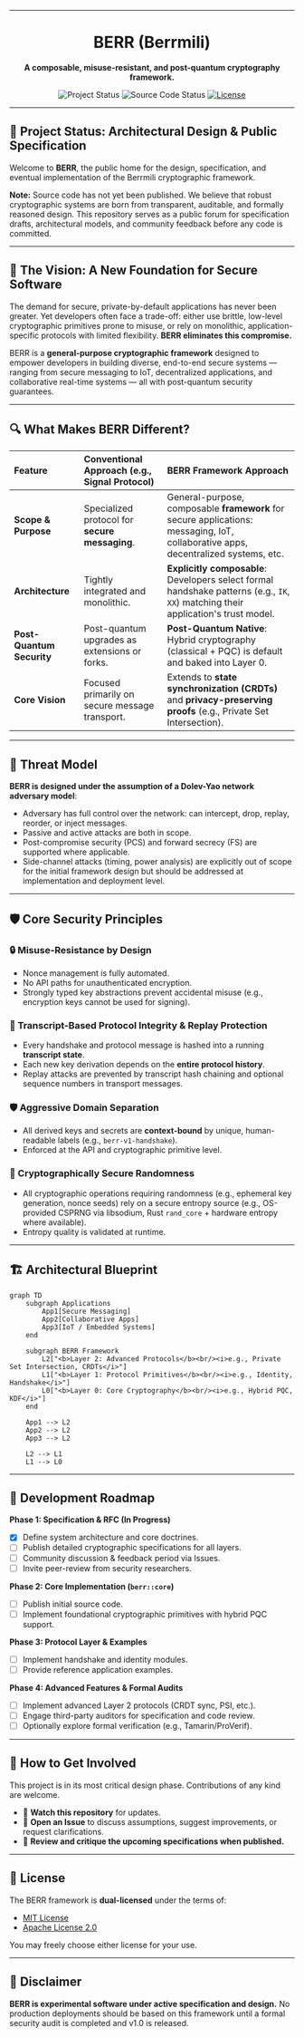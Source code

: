 
---

<div align="center">
  <h1 style="font-weight: bold;">BERR (Berrmili)</h1>
</div>

<p align="center">
  <strong>A composable, misuse-resistant, and post-quantum cryptography framework.</strong>
</p>

<p align="center">
  <img src="https://img.shields.io/badge/status-design%20%26%20specification-blue" alt="Project Status"/>
  <img src="https://img.shields.io/badge/source%20code-pending-lightgrey" alt="Source Code Status"/>
  <a href="LICENSE"><img src="https://img.shields.io/badge/license-MIT%20%2F%20Apache--2.0-blue" alt="License"/></a>
</p>

---

## 📌 Project Status: Architectural Design & Public Specification

Welcome to **BERR**, the public home for the design, specification, and eventual implementation of the Berrmili cryptographic framework.

**Note:** Source code has not yet been published. We believe that robust cryptographic systems are born from transparent, auditable, and formally reasoned design. This repository serves as a public forum for specification drafts, architectural models, and community feedback before any code is committed.

---

## 🚀 The Vision: A New Foundation for Secure Software

The demand for secure, private-by-default applications has never been greater. Yet developers often face a trade-off: either use brittle, low-level cryptographic primitives prone to misuse, or rely on monolithic, application-specific protocols with limited flexibility. **BERR eliminates this compromise.**

BERR is a **general-purpose cryptographic framework** designed to empower developers in building diverse, end-to-end secure systems — ranging from secure messaging to IoT, decentralized applications, and collaborative real-time systems — all with post-quantum security guarantees.

---

## 🔍 What Makes BERR Different?

| Feature                   | Conventional Approach (e.g., Signal Protocol)                               | BERR Framework Approach                                                                                                                                  |
| :------------------------ | :-------------------------------------------------------------------------- | :------------------------------------------------------------------------------------------------------------------------------------------------------ |
| **Scope & Purpose**        | Specialized protocol for **secure messaging**.                              | General-purpose, composable **framework** for secure applications: messaging, IoT, collaborative apps, decentralized systems, etc.                      |
| **Architecture**           | Tightly integrated and monolithic.                                           | **Explicitly composable**: Developers select formal handshake patterns (e.g., `IK`, `XX`) matching their application's trust model.                     |
| **Post-Quantum Security**  | Post-quantum upgrades as extensions or forks.                                | **Post-Quantum Native**: Hybrid cryptography (classical + PQC) is default and baked into Layer 0.                                                       |
| **Core Vision**            | Focused primarily on secure message transport.                              | Extends to **state synchronization (CRDTs)** and **privacy-preserving proofs** (e.g., Private Set Intersection).                                        |

---

## 📖 Threat Model

**BERR is designed under the assumption of a Dolev-Yao network adversary model**:
- Adversary has full control over the network: can intercept, drop, replay, reorder, or inject messages.
- Passive and active attacks are both in scope.
- Post-compromise security (PCS) and forward secrecy (FS) are supported where applicable.
- Side-channel attacks (timing, power analysis) are explicitly out of scope for the initial framework design but should be addressed at implementation and deployment level.

---

## 🛡️ Core Security Principles

### 🔒 Misuse-Resistance by Design
- Nonce management is fully automated.
- No API paths for unauthenticated encryption.
- Strongly typed key abstractions prevent accidental misuse (e.g., encryption keys cannot be used for signing).

### 🧾 Transcript-Based Protocol Integrity & Replay Protection
- Every handshake and protocol message is hashed into a running **transcript state**.
- Each new key derivation depends on the **entire protocol history**.
- Replay attacks are prevented by transcript hash chaining and optional sequence numbers in transport messages.

### 🛡️ Aggressive Domain Separation
- All derived keys and secrets are **context-bound** by unique, human-readable labels (e.g., `berr-v1-handshake`).
- Enforced at the API and cryptographic primitive level.

### 🎲 Cryptographically Secure Randomness
- All cryptographic operations requiring randomness (e.g., ephemeral key generation, nonce seeds) rely on a secure entropy source (e.g., OS-provided CSPRNG via libsodium, Rust `rand_core` + hardware entropy where available).
- Entropy quality is validated at runtime.

---

## 🏗️ Architectural Blueprint

```mermaid
graph TD
    subgraph Applications
        App1[Secure Messaging]
        App2[Collaborative Apps]
        App3[IoT / Embedded Systems]
    end

    subgraph BERR Framework
        L2["<b>Layer 2: Advanced Protocols</b><br/><i>e.g., Private Set Intersection, CRDTs</i>"]
        L1["<b>Layer 1: Protocol Primitives</b><br/><i>e.g., Identity, Handshake</i>"]
        L0["<b>Layer 0: Core Cryptography</b><br/><i>e.g., Hybrid PQC, KDF</i>"]
    end

    App1 --> L2
    App2 --> L2
    App3 --> L2

    L2 --> L1
    L1 --> L0
````

---

## 📅 Development Roadmap

**Phase 1: Specification & RFC (In Progress)**

* [x] Define system architecture and core doctrines.
* [ ] Publish detailed cryptographic specifications for all layers.
* [ ] Community discussion & feedback period via Issues.
* [ ] Invite peer-review from security researchers.

**Phase 2: Core Implementation (`berr::core`)**

* [ ] Publish initial source code.
* [ ] Implement foundational cryptographic primitives with hybrid PQC support.

**Phase 3: Protocol Layer & Examples**

* [ ] Implement handshake and identity modules.
* [ ] Provide reference application examples.

**Phase 4: Advanced Features & Formal Audits**

* [ ] Implement advanced Layer 2 protocols (CRDT sync, PSI, etc.).
* [ ] Engage third-party auditors for specification and code review.
* [ ] Optionally explore formal verification (e.g., Tamarin/ProVerif).

---

## 💬 How to Get Involved

This project is in its most critical design phase. Contributions of any kind are welcome.

* 📌 **Watch this repository** for updates.
* 📌 **Open an Issue** to discuss assumptions, suggest improvements, or request clarifications.
* 📌 **Review and critique the upcoming specifications when published.**

---

## 📄 License

The BERR framework is **dual-licensed** under the terms of:

* [MIT License](LICENSE-MIT)
* [Apache License 2.0](LICENSE-APACHE)

You may freely choose either license for your use.

---

## 🔐 Disclaimer

**BERR is experimental software under active specification and design.**
No production deployments should be based on this framework until a formal security audit is completed and v1.0 is released.

